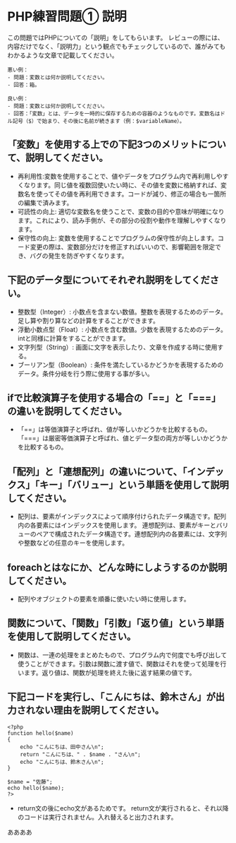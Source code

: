 # PHP練習問題① 説明
この問題ではPHPについての「説明」をしてもらいます。
レビューの際には、内容だけでなく、「説明力」という観点でもチェックしているので、誰がみてもわかるような文章で記載してください。

```
悪い例：
- 問題：変数とは何か説明してください。
- 回答：箱。

良い例：
- 問題：変数とは何か説明してください。
- 回答：「変数」とは、データを一時的に保存するための容器のようなものです。変数名はドル記号（$）で始まり、その後に名前が続きます（例：$variableName）。
```

## 「変数」を使用する上での下記3つのメリットについて、説明してください。
- 再利用性:変数を使用することで、値やデータをプログラム内で再利用しやすくなります。同じ値を複数回使いたい時に、その値を変数に格納すれば、変数名を使ってその値を再利用できます。コードが減り、修正の場合も一箇所の編集で済みます。
- 可読性の向上: 適切な変数名を使うことで、変数の目的や意味が明確になります。これにより、読み手側が、その部分の役割や動作を理解しやすくなります。
- 保守性の向上: 変数を使用することでプログラムの保守性が向上します。コード変更の際は、変数部分だけを修正すればいいので、影響範囲を限定でき、バグの発生を防ぎやすくなります。

## 下記のデータ型についてそれぞれ説明をしてください。
- 整数型（Integer）: 小数点を含まない数値。整数を表現するためのデータ。足し算や割り算などの計算をすることができます。
- 浮動小数点型（Float）: 小数点を含む数値。少数を表現するためのデータ。intと同様に計算をすることができます。
- 文字列型（String）: 画面に文字を表示したり、文章を作成する時に使用する。
- ブーリアン型（Boolean）: 条件を満たしているかどうかを表現するためのデータ。条件分岐を行う際に使用する事が多い。

## ifで比較演算子を使用する場合の「==」と「===」の違いを説明してください。
- 「==」は等価演算子と呼ばれ、値が等しいかどうかを比較するもの。「===」は厳密等価演算子と呼ばれ、値とデータ型の両方が等しいかどうかを比較するもの。

## 「配列」と「連想配列」の違いについて、「インデックス」「キー」「バリュー」という単語を使用して説明してください。
- 配列は、要素がインデックスによって順序付けられたデータ構造です。配列内の各要素にはインデックスを使用します。
連想配列は、要素がキーとバリューのペアで構成されたデータ構造です。連想配列内の各要素には、文字列や整数などの任意のキーを使用します。

## foreachとはなにか、どんな時にしようするのか説明してください。
- 配列やオブジェクトの要素を順番に使いたい時に使用します。

## 関数について、「関数」「引数」「返り値」という単語を使用して説明してください。
- 関数は、一連の処理をまとめたもので、プログラム内で何度でも呼び出して使うことができます。引数は関数に渡す値で、関数はそれを使って処理を行います。返り値は、関数が処理を終えた後に返す結果の値です。

## 下記コードを実行し、「こんにちは、鈴木さん」が出力されない理由を説明してください。
```
<?php
function hello($name)
{
    echo "こんにちは、田中さん\n";
    return "こんにちは、" . $name . "さん\n";
    echo "こんにちは、鈴木さん\n";
}

$name = "佐藤";
echo hello($name);
?>
```
- return文の後にecho文があるためです。
return文が実行されると、それ以降のコードは実行されません。入れ替えると出力されます。


ああああ

